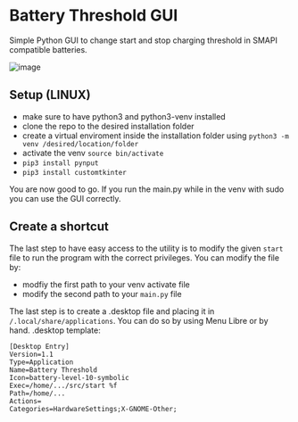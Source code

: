 # Battery Threshold GUI
Simple Python GUI to change start and stop charging threshold in SMAPI compatible batteries.  

![image](https://github.com/user-attachments/assets/6638d3ef-16f3-4ec0-aff3-c97221edfbb2)  

## Setup (LINUX)
- make sure to have python3 and python3-venv installed
- clone the repo to the desired installation folder
- create a virtual enviroment inside the installation folder using `python3 -m venv /desired/location/folder`
- activate the venv `source bin/activate`
- `pip3 install pynput`
- `pip3 install customtkinter`

You are now good to go. If you run the main.py while in the venv with sudo you can use the GUI correctly.

## Create a shortcut
The last step to have easy access to the utility is to modify the given `start` file to run the program with the correct privileges.
You can modify the file by:
- modfiy the first path to your venv activate file
- modify the second path to your `main.py` file

The last step is to create a .desktop file and placing it in `/.local/share/applications`. You can do so by using Menu Libre or by hand.
.desktop template:
```
[Desktop Entry]
Version=1.1
Type=Application
Name=Battery Threshold
Icon=battery-level-10-symbolic
Exec=/home/.../src/start %f
Path=/home/...
Actions=
Categories=HardwareSettings;X-GNOME-Other;
```

